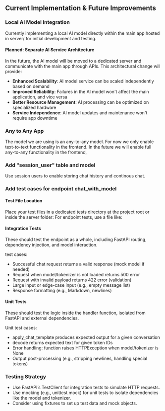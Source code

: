 ## Current Implementation & Future Improvements

### Local AI Model Integration

Currently implementing a local AI model directly within the main app hosted in server/ for initial development and testing.

#### Planned: Separate AI Service Architecture

In the future, the AI model will be moved to a dedicated server and communicate with the main app through APIs. This architectural change will provide:

- **Enhanced Scalability**: AI model service can be scaled independently based on demand
- **Improved Reliability**: Failures in the AI model won't affect the main application, and vice versa
- **Better Resource Management**: AI processing can be optimized on specialized hardware
- **Service Independence**: AI model updates and maintenance won't require app downtime

### Any to Any App

The model we are using is an any-to-any model. For now we only enable text-to-text functionality in the frontend. In the future we will enable full any-to-any functionality in the frontend,

### Add "session_user" table and model

Use session users to enable storing chat history and continous chat.

### Add test cases for endpoint chat_with_model

#### Test File Location

Place your test files in a dedicated tests directory at the project root or inside the server folder:
For endpoint tests, use a file like:

#### Integration Tests

These should test the endpoint as a whole, including FastAPI routing, dependency injection, and model interaction.

test cases:

- Successful chat request returns a valid response (mock model if needed)
- Request when model/tokenizer is not loaded returns 500 error
- Request with invalid payload returns 422 error (validation)
- Large input or edge-case input (e.g., empty message list)
- Response formatting (e.g., Markdown, newlines)

#### Unit Tests

These should test the logic inside the handler function, isolated from FastAPI and external dependencies.

Unit test cases:

- apply_chat_template produces expected output for a given conversation
- decode returns expected text for given token IDs
- Error handling: function raises HTTPException when model/tokenizer is None
- Output post-processing (e.g., stripping newlines, handling special tokens)

### Testing Strategy

- Use FastAPI’s TestClient for integration tests to simulate HTTP requests.
- Use mocking (e.g., unittest.mock) for unit tests to isolate dependencies like the model and tokenizer.
- Consider using fixtures to set up test data and mock objects.
